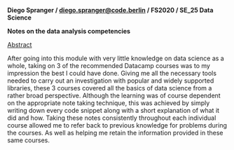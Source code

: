**Diego Spranger / diego.spranger@code.berlin / FS2020 / SE_25 Data Science**

**Notes on the data analysis competencies**

<span style="text-decoration:underline;">Abstract</span>

After going into this module with very little knowledge on data science as a whole, taking on 3 of the recommended Datacamp courses was to my impression the best I could have done. Giving me all the necessary tools needed to carry out an investigation with popular and widely supported libraries, these 3 courses covered all the basics of data science from a rather broad perspective. Although the learning was of course dependent on the appropriate note taking technique, this was achieved by simply writing down every code snippet along with a short explanation of what it did and how. Taking these notes consistently throughout each individual course allowed me to refer back to previous knowledge for problems during the courses. As well as helping me retain the information provided in these same courses.
